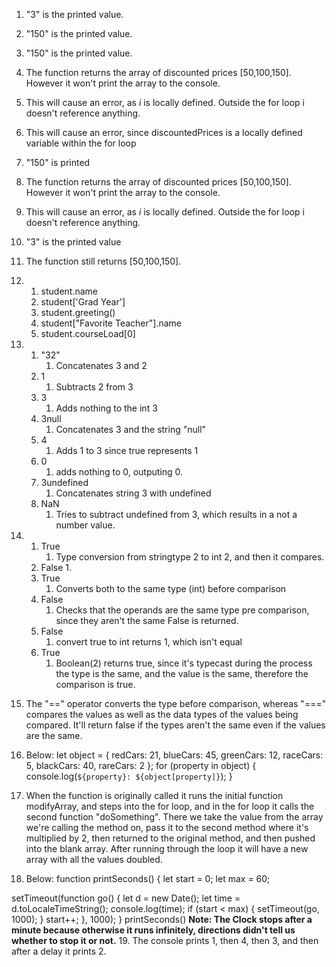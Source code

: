 1. "3" is the printed value.
2. "150" is the printed value.
3. "150" is the printed value.
4. The function returns the array of discounted prices [50,100,150]. However it won't print the array to the console. 
5. This will cause an error, as *i* is locally defined. Outside the for loop i doesn't reference anything. 
6. This will cause an error, since discountedPrices is a locally defined variable within the for loop
7. "150" is printed
8. The function returns the array of discounted prices [50,100,150]. However it won't print the array to the console.
9. This will cause an error, as *i* is locally defined. Outside the for loop i doesn't reference anything. 
10. "3" is the printed value
11. The function still returns [50,100,150].
12. 
    1.  student.name
    2.  student['Grad Year']
    3.  student.greeting()
    4.  student["Favorite Teacher"].name
    5.  student.courseLoad[0]
13. 
    1.  "32"
        1.  Concatenates 3 and 2
    2.  1
        1.  Subtracts 2 from 3
    3.  3
        1.  Adds nothing to the int 3
    4.  3null
        1.  Concatenates 3 and the string "null"
    5.  4
        1.  Adds 1 to 3 since true represents 1
    6.  0
        1.  adds nothing to 0, outputing 0.
    7.  3undefined
        1.  Concatenates string 3 with undefined
    8.  NaN
        1.  Tries to subtract undefined from 3, which results in a not a number value. 
14. 
    1.  True
        1.  Type conversion from stringtype 2 to int 2, and then it compares.
    2.  False
        1.  
    3.  True
        1.  Converts both to the same type (int) before comparison
    4.  False
        1.  Checks that the operands are the same type pre comparison, since they aren't the same False is returned. 
    5.  False
        1.  convert true to int returns 1, which isn't equal
    6.  True
        1.  Boolean(2) returns true, since it's typecast during the process the type is the same, and the value is the same, therefore the comparison is true. 
15. The "==" operator converts the type before comparison, whereas "===" compares the values as well as the data types of the values being compared. It'll return false if the types aren't the same even if the values are the same.
16. Below:
    let object = {
    redCars: 21,
    blueCars: 45,
    greenCars: 12,
    raceCars: 5,
    blackCars: 40,
    rareCars: 2
  };
  for (property in object) {
    console.log(`${property}: ${object[property]}`);
  }

17.  When the function is originally called it runs the initial function modifyArray, and steps into the for loop, and in the for loop it calls the second function "doSomething". There we take the value from the array we're calling the method on, pass it to the second method where it's multiplied by 2, then returned to the original method, and then pushed into the blank array. After running through the loop it will have a new array with all the values doubled. 
18.  Below:
function printSeconds() {
  let start = 0;
  let max = 60;

  setTimeout(function go() {
    let d = new Date();
    let time = d.toLocaleTimeString();
    console.log(time);
    if (start < max) {
      setTimeout(go, 1000);
    }
    start++;
  }, 1000);
}
printSeconds()
**Note: The Clock stops after a minute because otherwise it runs infinitely, directions didn't tell us whether to stop it or not.**
19. The console prints 1, then 4, then 3, and then after a delay it prints 2. 